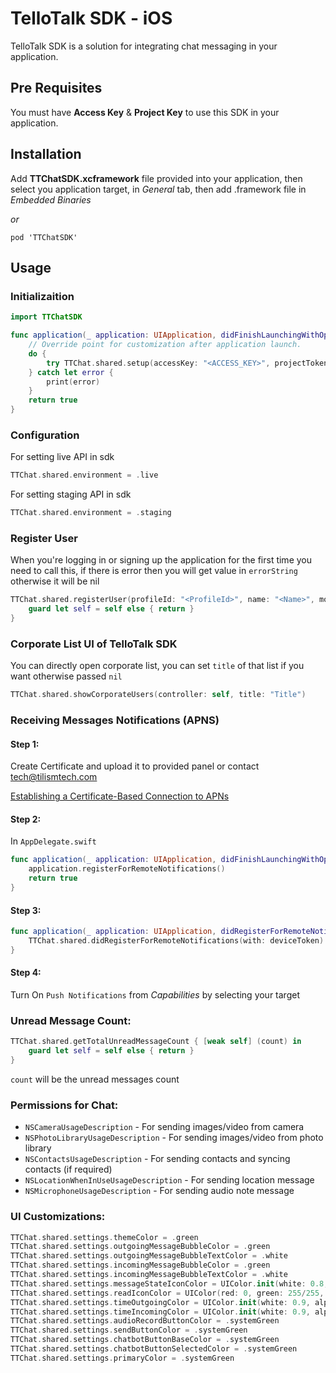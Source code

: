 # TelloTalk SDK - iOS

TelloTalk SDK is a solution for integrating chat messaging in your application.

## Pre Requisites
You must have **Access Key** & **Project Key** to use this SDK in your application.

## Installation
Add **TTChatSDK.xcframework** file provided into your application, then select you application target, in *General* tab, then add .framework file in *Embedded Binaries*

*or*
```
pod 'TTChatSDK'
````

## Usage

### Initializaition

```swift
import TTChatSDK
```

```swift
func application(_ application: UIApplication, didFinishLaunchingWithOptions launchOptions: [UIApplication.LaunchOptionsKey: Any]?) -> Bool {
    // Override point for customization after application launch.
    do {
        try TTChat.shared.setup(accessKey: "<ACCESS_KEY>", projectToken: "<PROJECT_KEY>")
    } catch let error { 
        print(error)
    }
    return true    
}
```


### Configuration
For setting live API in sdk
```swift
TTChat.shared.environment = .live
```
For setting staging API in sdk
```swift
TTChat.shared.environment = .staging
```

### Register User
When you're logging in or signing up the application for the first time you need to call this, if there is error then you will get value in `errorString` otherwise it will be nil
```swift
TTChat.shared.registerUser(profileId: "<ProfileId>", name: "<Name>", mobileNumber: "<Mobile Number>") { [weak self] (buddy, errorString) in
    guard let self = self else { return }
}
```

### Corporate List UI of TelloTalk SDK

You can directly open corporate list, you can set `title` of that list if you want otherwise passed `nil`
```swift
TTChat.shared.showCorporateUsers(controller: self, title: "Title")
```

### Receiving Messages Notifications (APNS)

#### Step 1:
Create Certificate and upload it to provided panel or contact tech@tilismtech.com

[Establishing a Certificate-Based Connection to APNs](https://developer.apple.com/documentation/usernotifications/setting_up_a_remote_notification_server/establishing_a_certificate-based_connection_to_apns)

#### Step 2:
In `AppDelegate.swift`

```swift
func application(_ application: UIApplication, didFinishLaunchingWithOptions launchOptions: [UIApplication.LaunchOptionsKey: Any]?) -> Bool {
    application.registerForRemoteNotifications()
    return true
}
```

#### Step 3:
```swift
func application(_ application: UIApplication, didRegisterForRemoteNotificationsWithDeviceToken deviceToken: Data) {
    TTChat.shared.didRegisterForRemoteNotifications(with: deviceToken)
}

```

#### Step 4:
Turn On `Push Notifications` from *Capabilities* by selecting your target

### Unread Message Count:
```swift
TTChat.shared.getTotalUnreadMessageCount { [weak self] (count) in
    guard let self = self else { return }
}
```
`count` will be the unread messages count

### Permissions for Chat:
*  `NSCameraUsageDescription` - For sending images/video from camera
*  `NSPhotoLibraryUsageDescription` - For sending images/video from photo library
*  `NSContactsUsageDescription` - For sending contacts and syncing contacts (if required)
*  `NSLocationWhenInUseUsageDescription` - For sending location message
*  `NSMicrophoneUsageDescription` - For sending audio note message

### UI Customizations:
```swift
TTChat.shared.settings.themeColor = .green
TTChat.shared.settings.outgoingMessageBubbleColor = .green
TTChat.shared.settings.outgoingMessageBubbleTextColor = .white
TTChat.shared.settings.incomingMessageBubbleColor = .green
TTChat.shared.settings.incomingMessageBubbleTextColor = .white
TTChat.shared.settings.messageStateIconColor = UIColor.init(white: 0.8, alpha: 1)
TTChat.shared.settings.readIconColor = UIColor(red: 0, green: 255/255, blue: 71/255, alpha: 1)
TTChat.shared.settings.timeOutgoingColor = UIColor.init(white: 0.9, alpha: 1)
TTChat.shared.settings.timeIncomingColor = UIColor.init(white: 0.9, alpha: 1)
TTChat.shared.settings.audioRecordButtonColor = .systemGreen
TTChat.shared.settings.sendButtonColor = .systemGreen
TTChat.shared.settings.chatbotButtonBaseColor = .systemGreen
TTChat.shared.settings.chatbotButtonSelectedColor = .systemGreen
TTChat.shared.settings.primaryColor = .systemGreen
```
